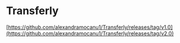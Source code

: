# Transferly

[https://github.com/alexandramocanu1/Transferly/releases/tag/v1.0](https://github.com/alexandramocanu1/Transferly/releases/tag/v2.0)
